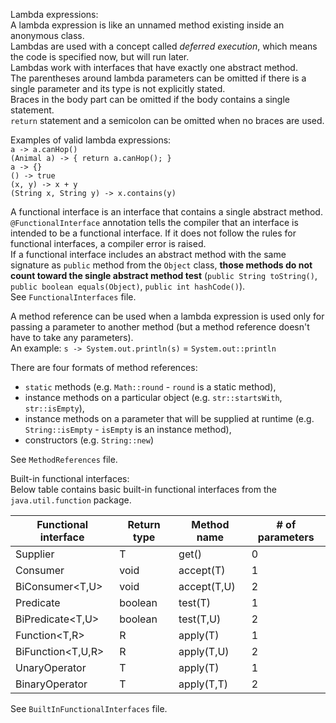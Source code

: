 Lambda expressions:\
A lambda expression is like an unnamed method existing inside an anonymous class.\
Lambdas are used with a concept called _deferred execution_, which means the code is specified now, but will run later.\
Lambdas work with interfaces that have exactly one abstract method.\
The parentheses around lambda parameters can be omitted if there is a single parameter and its type is not explicitly stated.\
Braces in the body part can be omitted if the body contains a single statement.\
`return` statement and a semicolon can be omitted when no braces are used.

Examples of valid lambda expressions:\
`a -> a.canHop()`\
`(Animal a) -> { return a.canHop(); }`\
`a -> {}`\
`() -> true`\
`(x, y) -> x + y`\
`(String x, String y) -> x.contains(y)`

A functional interface is an interface that contains a single abstract method.\
`@FunctionalInterface` annotation tells the compiler that an interface is intended to be a functional interface.
If it does not follow the rules for functional interfaces, a compiler error is raised.\
If a functional interface includes an abstract method with the same signature as `public` method from the `Object` class,
**those methods do not count toward the single abstract method test** (`public String toString()`, 
`public boolean equals(Object)`, `public int hashCode()`).\
See `FunctionalInterfaces` file.

A method reference can be used when a lambda expression is used only for passing a parameter to another method (but
a method reference doesn't have to take any parameters).\
An example: `s -> System.out.println(s)` = `System.out::println`

There are four formats of method references:
* `static` methods (e.g. `Math::round` - `round` is a static method),
* instance methods on a particular object (e.g. `str::startsWith`, `str::isEmpty`),
* instance methods on a parameter that will be supplied at runtime (e.g. `String::isEmpty` - `isEmpty` is an instance method),
* constructors (e.g. `String::new`)

See `MethodReferences` file.

Built-in functional interfaces:\
Below table contains basic built-in functional interfaces from the `java.util.function` package.

| Functional interface | Return type | Method name | # of parameters |
|----------------------|-------------|-------------|-----------------|
| Supplier <T>         | T           | get()       | 0               |
| Consumer<T>          | void        | accept(T)   | 1               |
| BiConsumer<T,U>      | void        | accept(T,U) | 2               |
| Predicate<T>         | boolean     | test(T)     | 1               |
| BiPredicate<T,U>     | boolean     | test(T,U)   | 2               |
| Function<T,R>        | R           | apply(T)    | 1               |
| BiFunction<T,U,R>    | R           | apply(T,U)  | 2               |
| UnaryOperator<T>     | T           | apply(T)    | 1               |
| BinaryOperator<T>    | T           | apply(T,T)  | 2               |

See `BuiltInFunctionalInterfaces` file.